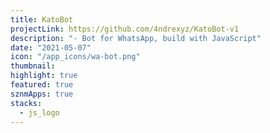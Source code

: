 ```yaml
---
title: KatoBot
projectLink: https://github.com/4ndrexyz/KatoBot-v1
description: "- Bot for WhatsApp, build with JavaScript"
date: "2021-05-07"
icon: "/app_icons/wa-bot.png"
thumbnail: 
highlight: true
featured: true
sznmApps: true
stacks:
  - js_logo
---
```

